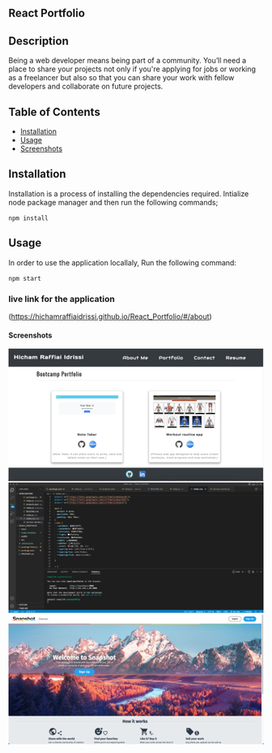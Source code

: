 ## React Portfolio
  

## Description
Being a web developer means being part of a community. You’ll need a place to share your projects not only if you're applying for jobs or working as a freelancer but also so that you can share your work with fellow developers and collaborate on future projects.

## Table of Contents

* [Installation](##Installation)
* [Usage](##Usage)
* [Screenshots](##Screenshots)

## Installation

Installation is a process of installing the dependencies required.
Intialize node package manager and then run the following commands;  
```script
npm install
```  
## Usage

 In order to use the application locallaly, Run the following command:  
```script
npm start
```  
### live link for the application

(https://hichamraffiaidrissi.github.io/React_Portfolio/#/about) 
#### Screenshots

![Screenshots](./src/images/screenshot_1.png)
![Screenshots](./src/images/screenshot_2.png)
![Screenshots](./src/images/Screenshot_3.png)

  
